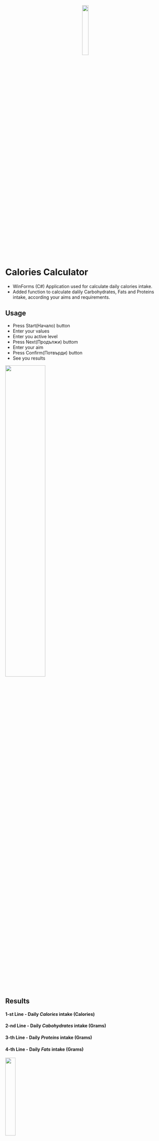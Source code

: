 
<div align = "center">
    <img src="https://cdn.discordapp.com/attachments/837093180783722536/1021343668654841898/2316949.png" width="20%">
</div>


# Calories Calculator

- WinForms (C#) Application used for calculate daily calories intake.
- Added function to calculate dalily Carbohydrates, Fats and Proteins intake, according your aims and requirements.
## Usage

- Press Start(Начало) button
- Enter your values 
- Enter you active level
- Press Next(Продължи) buttom
- Enter your aim
- Press Confirm(Потвърди) button
- See you results 
<img src="https://cdn.discordapp.com/attachments/837093180783722536/1020657423360471090/unknown.png" width="50%">

## Results
#### 1-st Line - Daily *Calories* intake (Calories)
#### 2-nd Line - Daily *Cabohydrates* intake (Grams)
#### 3-th Line - Daily *Proteins* intake (Grams)
#### 4-th Line - Daily *Fats* intake (Grams)
<img src="https://cdn.discordapp.com/attachments/837093180783722536/1021336882224824361/unknown.png" width="25%">

## Gallery

<div>
    <img src="https://cdn.discordapp.com/attachments/837093180783722536/1020657305190142054/unknown.png" width="40%"/>
    <img src="https://cdn.discordapp.com/attachments/837093180783722536/1020657423360471090/unknown.png" width="40%"/>
    <img src="https://cdn.discordapp.com/attachments/837093180783722536/1021340666837618708/unknown.png" width="46.8%"/>
    <img src="https://cdn.discordapp.com/attachments/837093180783722536/1021336882224824361/unknown.png" width="40%"/>
    <img src="https://cdn.discordapp.com/attachments/837093180783722536/1021337514423894046/unknown.png" width="20%"/>
</div>


## Versioning

### Current Version - 1.1.0 (Stable)

## Authors

  - **Dobri Ivanov** - *C# Developer* -
    [GitHub](https://github.com/dobri-ivanov)

## License
[LICENSE.md](https://github.com/dobri-ivanov/Calories-Calculator/blob/main/LICENSE) file for details
